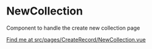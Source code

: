 # NewCollection

Component to handle the create new collection page

[Find me at src/pages/CreateRecord/NewCollection.vue](https://github.com/FAIRsharing/fairsharing.github.io/tree/moreWorkflowTest/src/pages/CreateRecord/NewCollection.vue)